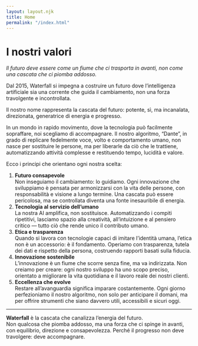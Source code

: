 ```yaml
---
layout: layout.njk
title: Home
permalink: "/index.html"
---
```


<h1 data-i18n="homepage.message">I nostri valori</h1>
<p><em data-i18n="homepage.motto">Il futuro deve essere come un fiume che ci trasporta in avanti, non come una cascata che ci piomba addosso.</em></p>
<p data-i18n="homepage.p1">Dal 2015, Waterfall si impegna a costruire un futuro dove l’intelligenza artificiale sia una corrente che guida il cambiamento, non una forza travolgente e incontrollata.</p>
<p data-i18n="homepage.p2">Il nostro nome rappresenta la cascata del futuro: potente, sì, ma incanalata, direzionata, generatrice di energia e progresso.</p>
<p data-i18n="homepage.p3">In un mondo in rapido movimento, dove la tecnologia può facilmente sopraffare, noi scegliamo di accompagnare. Il nostro algoritmo, “Dante”, in grado di replicare fedelmente voce, volto e comportamento umano, non nasce per sostituire le persone, ma per liberarle da ciò che le trattiene, automatizzando attività complesse e restituendo tempo, lucidità e valore.</p>
<p data-i18n="homepage.p4">Ecco i principi che orientano ogni nostra scelta:</p>

<ol>
  <li>
    <strong data-i18n="homepage.li-h1">Futuro consapevole</strong><br>
    <span data-i18n="homepage.li-p1">Non inseguiamo il cambiamento: lo guidiamo. Ogni innovazione che sviluppiamo è pensata per armonizzarsi con la vita delle persone, con responsabilità e visione a lungo termine. Una cascata può essere pericolosa, ma se controllata diventa una fonte inesauribile di energia.</span>
  </li>
  <li>
    <strong data-i18n="homepage.li-h2">Tecnologia al servizio dell’umano</strong><br>
    <span data-i18n="homepage.li-p2">La nostra AI amplifica, non sostituisce. Automatizzando i compiti ripetitivi, lasciamo spazio alla creatività, all’intuizione e al pensiero critico — tutto ciò che rende unico il contributo umano.</span>
  </li> 
  <li>
    <strong data-i18n="homepage.li-h3">Etica e trasparenza</strong><br>
    <span data-i18n="homepage.li-p3">Quando si lavora con tecnologie capaci di imitare l’identità umana, l’etica non è un accessorio: è il fondamento. Operiamo con trasparenza, tutela dei dati e rispetto della persona, costruendo rapporti basati sulla fiducia.</span>
  </li>
  <li>
    <strong data-i18n="homepage.li-h4">Innovazione sostenibile</strong><br>
    <span data-i18n="homepage.li-p4">L’innovazione è un fiume che scorre senza fine, ma va indirizzata. Non creiamo per creare: ogni nostro sviluppo ha uno scopo preciso, orientato a migliorare la vita quotidiana e il lavoro reale dei nostri clienti.</span>
  </li>
  <li>
    <strong data-i18n="homepage.li-h5">Eccellenza che evolve</strong><br>
    <span data-i18n="homepage.li-p5">Restare all’avanguardia significa imparare costantemente. Ogni giorno perfezioniamo il nostro algoritmo, non solo per anticipare il domani, ma per offrire strumenti che siano davvero utili, accessibili e sicuri oggi.</span>
  </li>
</ol>

<hr>

<p>
  <strong data-i18n="waterfall">Waterfall</strong>
  <span data-i18n="homepage.p5"> è la cascata che canalizza l’energia del futuro.</span><br>
  <span data-i18n="homepage.p6">Non qualcosa che piomba addosso, ma una forza che ci spinge in avanti, con equilibrio, direzione e consapevolezza. Perché il progresso non deve travolgere: deve accompagnare.</span>
</p>
